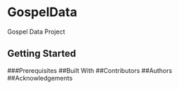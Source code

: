 # GospelData
Gospel Data Project
## Getting Started
###Prerequisites
##Built With
##Contributors
##Authors
##Acknowledgements
